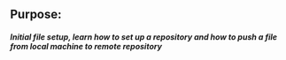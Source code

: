 ## Purpose:
##### Initial file setup, learn how to set up a repository and how to push a file from local machine to remote repository
